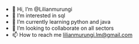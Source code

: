 - 👋 Hi, I’m @Lilianmurungi
- 👀 I’m interested in sql
- 🌱 I’m currently learning python and java
- 💞️ I’m looking to collaborate on all sectors
- 📫 How to reach me lilianmurungi.lm@gmail.com

<!---
Lilianmurungi/Lilianmurungi is a ✨ special ✨ repository because its `README.md` (this file) appears on your GitHub profile.
You can click the Preview link to take a look at your changes.
--->
